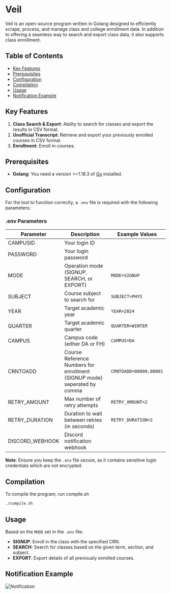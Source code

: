 # Veil

Veil is an open-source program written in Golang designed to efficiently scrape, process, and manage class and college enrollment data. In addition to offering a seamless way to search and export class data, it also supports class enrollment.

## Table of Contents

- [Key Features](#key-features)
- [Prerequisites](#prerequisites)
- [Configuration](#configuration)
- [Compilation](#compilation)
- [Usage](#usage)
- [Notification Example](#notification-example)

## Key Features

1. **Class Search & Export**: Ability to search for classes and export the results in CSV format.
2. **Unofficial Transcript**: Retrieve and export your previously enrolled courses in CSV format.
3. **Enrollment**: Enroll in courses.

## Prerequisites

- **Golang**: You need a version >=1.18.3 of [Go](https://go.dev/doc/install) installed.

## Configuration 

For the tool to function correctly, a `.env` file is required with the following parameters:

### .env Parameters

| Parameter      | Description                                         | Example Values          |
|----------------|-----------------------------------------------------|-------------------------|
| CAMPUSID       | Your login ID                                       |                         |
| PASSWORD       | Your login password                                 |                         |
| MODE           | Operation mode (SIGNUP, SEARCH, or EXPORT)          | `MODE=SIGNUP`           |
| SUBJECT        | Course subject to search for                        | `SUBJECT=PHYS`          |
| YEAR           | Target academic year                                | `YEAR=2024`              |
| QUARTER        | Target academic quarter                             | `QUARTER=WINTER`        |
| CAMPUS         | Campus code (either DA or FH)                       | `CAMPUS=DA`             |
| CRNTOADD       | Course Reference Numbers for enrollment (SIGNUP mode) seperated by comma | `CRNTOADD=00000,00001`        |
| RETRY_AMOUNT   | Max number of retry attempts                        | `RETRY_AMOUNT=2`        |
| RETRY_DURATION | Duration to wait between retries (in seconds)       | `RETRY_DURATION=2`      |
| DISCORD_WEBHOOK| Discord notification webhook                        |                         |

**Note**: Ensure you keep the `.env` file secure, as it contains sensitive login credentials which are not encrypted.

## Compilation

To compile the program, run compile.sh

```bash
./compile.sh
```

## Usage

Based on the `MODE` set in the `.env` file:

- **SIGNUP**: Enroll in the class with the specified CRN.
- **SEARCH**: Search for classes based on the given term, section, and subject.
- **EXPORT**: Export details of all previously enrolled courses.

## Notification Example

![Notification](https://cdn.discordapp.com/attachments/1022240002408730644/1168028448921497620/image.png)
